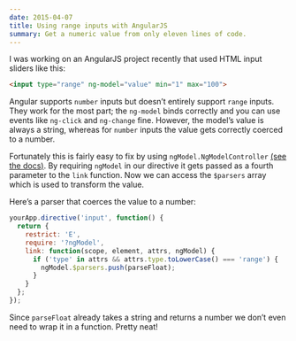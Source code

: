 ```yaml
---
date: 2015-04-07
title: Using range inputs with AngularJS
summary: Get a numeric value from only eleven lines of code.
---
```


I was working on an AngularJS project recently that used HTML input sliders like this:

```html
<input type="range" ng-model="value" min="1" max="100">
```

Angular supports `number` inputs but doesn’t entirely support `range` inputs. They work for the most part; the `ng-model` binds correctly and you can use events like `ng-click` and `ng-change` fine. However, the model’s value is always a string, whereas for `number` inputs the value gets correctly coerced to a number.

Fortunately this is fairly easy to fix by using `ngModel.NgModelController` [(see the docs)](https://docs.angularjs.org/api/ng/type/ngModel.NgModelController). By requiring `ngModel` in our directive it gets passed as a fourth parameter to the `link` function. Now we can access the `$parsers` array which is used to transform the value.

Here’s a parser that coerces the value to a number:

```js
yourApp.directive('input', function() {
  return {
    restrict: 'E',
    require: '?ngModel',
    link: function(scope, element, attrs, ngModel) {
      if ('type' in attrs && attrs.type.toLowerCase() === 'range') {
        ngModel.$parsers.push(parseFloat);
      }
    }
  };
});
```

Since `parseFloat` already takes a string and returns a number we don’t even need to wrap it in a function. Pretty neat!
